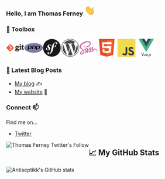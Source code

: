 ### Hello, I am Thomas Ferney <img src="https://raw.githubusercontent.com/antiseptikk/antiseptikk/main/wave.gif" width="30px">

### 🧰 Toolbox

<img src="https://github.com/devicons/devicon/blob/master/icons/git/git-original-wordmark.svg" alt="Git" width="50" height="50"/><img src="https://github.com/devicons/devicon/blob/master/icons/php/php-original.svg" alt="PHP" width="50" height="50"/><img src="https://github.com/devicons/devicon/blob/master/icons/symfony/symfony-original.svg" alt="Symfony" width="50" height="50"/><img src="https://github.com/devicons/devicon/blob/master/icons/wordpress/wordpress-plain.svg" alt="WordPress" width="50" height="50"/><img src="https://github.com/devicons/devicon/blob/master/icons/sass/sass-original.svg" alt="Sass" width="50" height="50"/><img src="https://github.com/devicons/devicon/blob/master/icons/html5/html5-original.svg" alt="HTML" width="50" height="50"/> <img src="https://github.com/devicons/devicon/blob/master/icons/javascript/javascript-original.svg" alt="JavaScript" width="50" height="50"/> <img src="https://github.com/devicons/devicon/blob/master/icons/vuejs/vuejs-original-wordmark.svg" alt="VueJS" width="50" height="50"/>

### 📕 Latest Blog Posts

* [My blog](https://phperformances.fr) :writing_hand:
* [My website](https://thomas-ferney.fr) :elephant:

### Connect 📫

 Find me on...

- [Twitter](https://twitter.com/MrAntiseptikk)

<a href="(https://twitter.com/MrAntiseptikk"><img align="left" alt="Thomas Ferney Twitter's Follow" src="https://img.shields.io/twitter/follow/MrAntiseptikk?label=Follow&logo=twitter"></a>

## &#x1f4c8; My GitHub Stats

<img alt="Antiseptikk's GitHub stats" src="https://github-readme-stats.vercel.app/api?username=antiseptikk&count_private=true&show_icons=true" />
